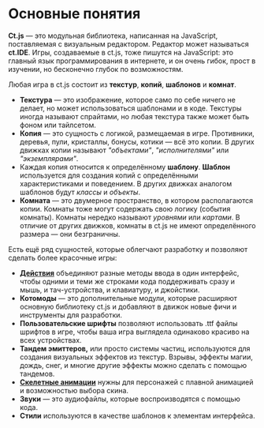 # Основные понятия

**Ct.js** — это модульная библиотека, написанная на JavaScript, поставляемая с визуальным редактором. Редактор может называться **ct.IDE**. Игры, создаваемые в ct.js, тоже пишутся на JavaScript: это главный язык программирования в интернете, и он очень гибок, прост в изучении, но бесконечно глубок по возможностям.

Любая игра в ct.js состоит из **текстур**, **копий**, **шаблонов** и **комнат**.

* **Текстура** — это изображение, которое само по себе ничего не делает, но может использоваться шаблонами и в коде. Текстуры иногда называют спрайтами, но любая текстура также может быть фоном или тайлсетом.
* **Копия** — это сущность с логикой, размещаемая в игре. Противники, деревья, пули, кристаллы, бонусы, котики — всё это копии. В других движках копии называют *"объектами"*, *"исполнителями"* или *"экземплярами"*.
* Каждая копия относится к определённому **шаблону**. **Шаблон** используется для создания копий с определёнными характеристиками и поведением. В других движках аналогом шаблонов будут *классы* и *объекты*.
* **Комната** — это двумерное пространство, в котором располагаются копии. Комнаты тоже могут содержать свою логику (события комнаты). Комнаты нередко называют *уровнями* или *картами*. В отличие от других движков, комнаты в ct.js не имеют определённого размера — они безграничны.

Есть ещё ряд сущностей, которые облегчают разработку и позволяют сделать более красочные игры:

* [**Действия**](/actions.html) объединяют разные методы ввода в один интерфейс, чтобы одними и теми же строками кода поддерживать сразу и мышь, и тач-устройства, и клавиатуру, и джойстики.
* **Котомоды** — это дополнительные модули, которые расширяют основную библиотеку ct.js и добавляют в движок новые фичи и инструменты для разработки.
* **Пользовательские шрифты** позволяют использовать .ttf файлы шрифтов в игре, чтобы ваша игра выглядела одинаково красиво на всех устройствах.
* **Тандем эмиттеров,** или просто системы частиц, используются для создания визуальных эффектов из текстур. Взрывы, эффекты магии, дождь, снег, и многие другие эффекты можно сделать с помощью тандемов.
* [**Скелетные анимации**](skeletal-animation.html) нужны для персонажей с плавной анимацией и возможностью выбора скина.
* **Звуки** — это аудиофайлы, которые воспроизводятся с помощью кода.
* **Стили** используются в качестве шаблонов к элементам интерфейса.
